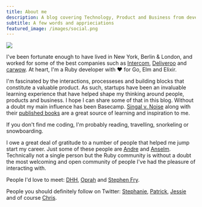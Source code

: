 ```yaml
---
title: About me
description: A blog covering Technology, Product and Business from developer Pericles Theodorou.
subtitle: A few words and apprieciations
featured_image: /images/social.png
---
```


![](/images/venice-beach.jpg)

I've been fortunate enough to have lived in New York, Berlin &amp; London, and worked for some of the best companies such as <a href="https://intercom.com">Intercom</a>, <a href="https://deliveroo.co.uk">Deliveroo</a> and <a href="https://carwow.co.uk">carwow</a>. At heart, I'm a Ruby developer with ❤ for Go, Elm and Elixir.

I'm fascinated by the interactions, processeses and building blocks that constitute a valuable product. As such, startups have been an invaluable learning experience that have helped shape my thinking around people, products and business. I hope I can share some of that in this blog. Without a doubt my main influence has been Basecamp. <a href="https://m.signalvnoise.com">Singal v. Noise</a> along with their <a href="https://basecamp.com/books">published books</a> are a great source of learning and inspiration to me.

If you don't find me coding, I'm probably reading, travelling, snorkeling or snowboarding.

I owe a great deal of gratitude to a number of people that helped me jump start my career. Just some of these people are <a href="https://twitter.com/superdealloc">Andre</a> and <a href="https://twitter.com/mnemonikk">Anselm</a>. Technically not a single person but the Ruby community is without a doubt the most welcoming and open community of people I've had the pleasure of interacting with.

People I'd love to meet: <a href="https://twitter.com/dhh">DHH</a>, <a href="https://twitter.com/Oprah">Oprah</a> and <a href="https://twitter.com/stephenfry">Stephen Fry</a>.

People you should definitely follow on Twitter: <a href="https://twitter.com/sehurlburt">Stephanie</a>, <a href="https://twitter.com/patio11">Patrick</a>, <a href="https://twitter.com/jessfraz">Jessie</a> and of course <a href="https://twitter.com/Cmdr_Hadfield">Chris</a>.
